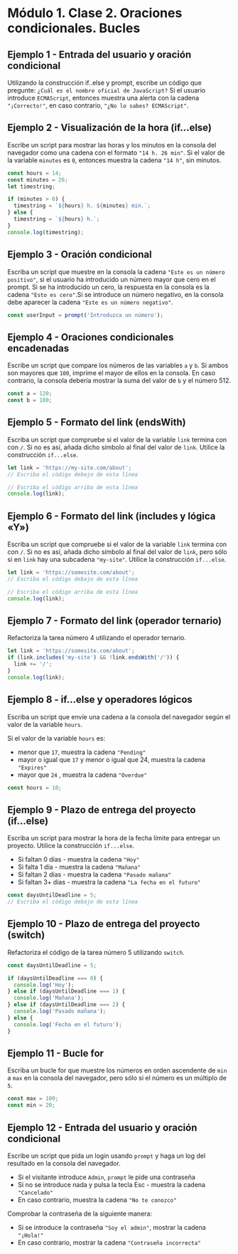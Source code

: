 # Módulo 1. Clase 2. Oraciones condicionales. Bucles

## Ejemplo 1 - Entrada del usuario y oración condicional

Utilizando la construcción if..else y prompt, escribe un código que pregunte:
`¿Cuál es el nombre oficial de JavaScript?` Si el usuario introduce `ECMAScript`, 
entonces muestra una alerta con la cadena `"¡Correcto!"`, en caso contrario,
`"¿No lo sabes? ECMAScript"`.

## Ejemplo 2 - Visualización de la hora (if...else)

Escribe un script para mostrar las horas y los minutos en la consola del navegador 
como una cadena con el formato `"14 h. 26 min"`. Si el valor de la variable `minutes` es `0`, entonces
muestra la cadena `"14 h"`, sin minutos.

```js
const hours = 14;
const minutes = 26;
let timestring;

if (minutes > 0) {
  timestring = `${hours} h. ${minutes} min.`;
} else {
  timestring = `${hours} h.`;
}
console.log(timestring);
```

## Ejemplo 3 - Oración condicional

Escriba un script que muestre en la consola la cadena `"Este es un número positivo"`, si el 
usuario ha introducido un número mayor que cero en el prompt. Si se ha introducido un cero, 
la respuesta en la consola es la cadena `"Esto es cero"`.Si se introduce un número negativo, 
en la consola debe aparecer la cadena `"Este es un número negativo"`.

```js
const userInput = prompt('Introduzca un número');
```

## Ejemplo 4 - Oraciones condicionales encadenadas

Escribe un script que compare los números de las variables `a` y `b`. Si ambos son mayores 
que `100`, imprime el mayor de ellos en la consola. En caso contrario, la consola debería
mostrar la suma del valor de `b` y el número 512.

```js
const a = 120;
const b = 180;
```

## Ejemplo 5 - Formato del link (endsWith)

Escriba un script que compruebe si el valor de la variable `link` termina con con `/`. Si no es
así, añada dicho símbolo al final del valor de `link`. Utilice la construcción `if...else`.

```js
let link = 'https://my-site.com/about';
// Escriba el código debajo de esta línea

// Escriba el código arriba de esta línea
console.log(link);
```

## Ejemplo 6 - Formato del link (includes y lógica «Y»)

Escriba un script que compruebe si el valor de la variable `link` termina con con `/`.
Si no es así, añada dicho símbolo al final del valor de `link`, pero sólo si en `link` hay
una subcadena `"my-site"`. Utilice la construcción `if...else`.

```js
let link = 'https://somesite.com/about';
// Escriba el código debajo de esta línea

// Escriba el código arriba de esta línea
console.log(link);
```

## Ejemplo 7 - Formato del link (operador ternario)

Refactoriza la tarea número 4 utilizando el operador ternario.

```js
let link = 'https://somesite.com/about';
if (link.includes('my-site') && !link.endsWith('/')) {
  link += '/';
}
console.log(link);
```

## Ejemplo 8 - if...else y operadores lógicos

Escriba un script que envíe una cadena a la consola del navegador según el
valor de la variable `hours`.

Si el valor de la variable `hours` es:

- menor que `17`, muestra la cadena `"Pending"`
- mayor o igual que `17` y menor o igual que 24, muestra la cadena `"Expires"`
- mayor que `24` , muestra la cadena `"Overdue"`

```js
const hours = 10;
```

## Ejemplo 9 - Plazo de entrega del proyecto (if...else)

Escriba un script para mostrar la hora de la fecha límite para entregar un proyecto. 
Utilice la construcción `if...else`.

- Si faltan 0 días - muestra la cadena `"Hoy"`
- Si falta 1 día - muestra la cadena `"Mañana"`
- Si faltan 2 días - muestra la cadena `"Pasado mañana"`
- Si faltan 3+ días - muestra la cadena `"La fecha en el futuro"`

```js
const daysUntilDeadline = 5;
// Escriba el código debajo de esta línea
```

## Ejemplo 10 - Plazo de entrega del proyecto (switch)

Refactoriza el código de la tarea número 5 utilizando `switch`.

```js
const daysUntilDeadline = 5;

if (daysUntilDeadline === 0) {
  console.log('Hoy');
} else if (daysUntilDeadline === 1) {
  console.log('Mañana');
} else if (daysUntilDeadline === 2) {
  console.log('Pasado mañana');
} else {
  console.log('Fecha en el futuro');
}
```

## Ejemplo 11 - Bucle for

Escriba un bucle for que muestre los números en orden ascendente de `min` a `max` en
la consola del navegador, pero sólo si el número es un múltiplo de `5`.

```js
const max = 100;
const min = 20;
```

## Ejemplo 12 - Entrada del usuario y oración condicional

Escribe un script que pida un login usando `prompt` y haga un log del resultado en la consola del navegador.

- Si el visitante introduce `Admin`, `prompt` le pide una contraseña
- Si no se introduce nada y pulsa la tecla Esc - muestra la cadena `"Cancelado"`
- En caso contrario, muestra la cadena `"No te conozco"`

Comprobar la contraseña de la siguiente manera:

- Si se introduce la contraseña `"Soy el admin"`, mostrar la cadena `"¡Hola!"`
- En caso contrario, mostrar la cadena `"Contraseña incorrecta"`
